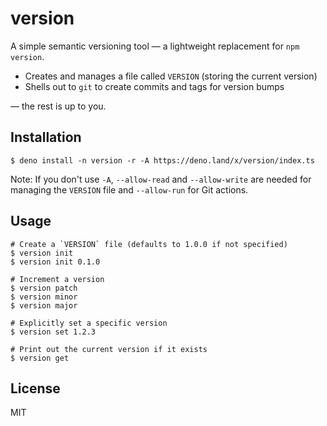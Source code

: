 # version

A simple semantic versioning tool — a lightweight replacement for `npm version`.

- Creates and manages a file called `VERSION` (storing the current version)
- Shells out to `git` to create commits and tags for version bumps

— the rest is up to you.

## Installation

```
$ deno install -n version -r -A https://deno.land/x/version/index.ts
```

Note: If you don't use `-A`, `--allow-read` and `--allow-write` are needed for
managing the `VERSION` file and `--allow-run` for Git actions.

## Usage

```
# Create a `VERSION` file (defaults to 1.0.0 if not specified)
$ version init
$ version init 0.1.0

# Increment a version
$ version patch
$ version minor
$ version major

# Explicitly set a specific version
$ version set 1.2.3

# Print out the current version if it exists
$ version get
```

## License

MIT

